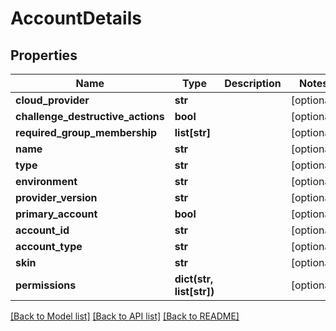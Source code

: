 # AccountDetails

## Properties
Name | Type | Description | Notes
------------ | ------------- | ------------- | -------------
**cloud_provider** | **str** |  | [optional] 
**challenge_destructive_actions** | **bool** |  | [optional] 
**required_group_membership** | **list[str]** |  | [optional] 
**name** | **str** |  | [optional] 
**type** | **str** |  | [optional] 
**environment** | **str** |  | [optional] 
**provider_version** | **str** |  | [optional] 
**primary_account** | **bool** |  | [optional] 
**account_id** | **str** |  | [optional] 
**account_type** | **str** |  | [optional] 
**skin** | **str** |  | [optional] 
**permissions** | **dict(str, list[str])** |  | [optional] 

[[Back to Model list]](../README.md#documentation-for-models) [[Back to API list]](../README.md#documentation-for-api-endpoints) [[Back to README]](../README.md)


